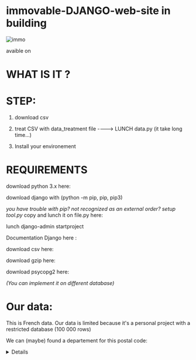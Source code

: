 # immovable-DJANGO-web-site in building

![immo](https://user-images.githubusercontent.com/54853371/64719972-ab5ca000-d4c9-11e9-85ae-76a6d6fa757d.png)

avaible on

# WHAT IS IT ?









# STEP:

1) download csv

2) treat CSV with data_treatment file ----> LUNCH data.py (it take long time...)

3) Install your environement


# REQUIREMENTS

download python 3.x here:

download django with (python -m pip, pip, pip3)

<em>you have trouble with pip? not recognized as an external order? setup tool.py</em> copy and lunch it on file.py here:

lunch django-admin startproject <YOUR PROJECT>

Documentation Django here :

download csv here:

download gzip here: 

download psycopg2 here: 

<em>(You can implement it on different database)</em>


# Our data:

This is French data. Our data is limited because it's a personal project with a restricted database (100 000 rows)

We can (maybe) found a departement for this postal code:

<details>

['03000', '13200', '08220', '07200', '14520', '05470', '13080', '01220', '11310', '16170', '11260', '14460', '11370', '07140', '02270', '13480', '11130', '06330', '02470', '06390', '05320', '04320', '04340', '02120', '15210', '13004', '13590', '06230', '15590', '07530', '13015', '14510', '04420', '02810', '02220', '07150', '11580', '14114', '11270', '10310', '02300', '06140', '13310', '07370', '07500', '05500', '06300', '14840', '16470', '14270', '13580', '02840', '01630', '09270', '09290', '08380', '14850', '08270', '04400', '06360', '05150', '14770', '13560', '04860', '02320', '08130', '06380', '14880', '06550', '03360', '15240', '04330', '02650', '13820', '05250', '06810', '11440', '06850', '04100', '15200', '05310', '13160', '13960', '14750', '03110', '14540', '14670', '11560', '10380', '10260', '01110', '14990', '05260', '01340', '06620', '06610', '01330', '07580', '06460', '13520', '14780', '13008', '11340', '05220', '13290', '09400', '02590', '03260', '11250', '08320', '09190', '15160', '13109', '08230', '13014', '11290', '43450', '05140', '09800', '03190', '07320', '03500', '11120', '06530', '13650', '10180', '16320', '06400', '04250', '10160', '14100', '02310', '01130', '02880', '02850', '13950', '01400', '11150', '08190', '11800', '12640', '02360', '11600', '08700', '13450', '03120', '14210', '07310', '07600', '01800', '13360', '01350', '11210', '11390', '02870', '09240', '12130', '01500', '16600', '15310', '14390', '06690', '04240', '11410', '08120', '03450', '13003', '12520', '11620', '11360', '08350', '08400', '14690', '11500', '01230', '16430', '13110', '10800', '11380', '09340', '04290', '14590', '01410', '01470', '13100', '07790', '13910', '11110', '03210', '14830', '10320', '14480', '12510', '07400', '03410', '15380', '07520', '14140', '13180', '06700', '02570', '02820', '02330', '13240', '02260', '13370', '05170', '12360', '09310', '06150', '11100', '13780', '01160', '12240', '01480', '01960', '03170', '14950', '14290', '13127', '12150', '10280', '13630', '13470', '10120', '06410', '03400', '13440', '04500', '02420', '01290', '08330', '05800', '02210', '02700', '12300', '10270', '14960', '13680', '07000', '13980', '08440', '16730', '13121', '11430', '15140', '14730', '13112', '02480', '16410', '04120', '14790', '01170', '12230', '12350', '06450', '07450', '08210', '06570', '06710', '14800', '14810', '11610', '08090', '13500', '13170', '06790', '06340', '09330', '11300', '04410', '13930', '03330', '14121', '15500', '14111', '13490', '10190', '10410', '10390', '10340', '05190', '04000', '02500', '06480', '08500', '16360', '12620', '07510', '02760', '04270', '12700', '13730', '02610', '05230', '01450', '07610', '01851', '03230', '09200', '10200', '03340', '02830', '01200', '06470', '02340', '04600', '05460', '14160', '08370', '16440', '04130', '03290', '13123', '07230', '01000', '13116', '11140', '16390', '14370', '13124', '10240', '14113', '02190', '14230', '14930', '13115', '04150', '06510', '02100', '03600', '10420', '15000', '13210', '10510', '10430', '05480', '12720', '13430', '13118', '11220', '08600', '15260', '05240', '03390', '10000', '13002', '09390', '06500', '05700', '02690', '14120', '04350', '02230', '01540', '13105', '11400', '03140', '15700', '05600', '14940', '01460', '14330', '05330', '14920', '07380', '02550', '14110', '15400', '12540', '08160', '13011', '05380', '13120', '07440', '02440', '02350', '13530', '07210', '05110', '13850', '13010', '15110', '12490', '11540', '14860', '09700', '13720', '13104', '13006', '05160', '01990', '06830', '07190', '06240', '04530', '02160', '14400', '06800', '14980', '07410', '03150', '08150', '03320', '13350', '10110', '15130', '14680', '04700', '14440', '15190', '05350', '10300', '06950', '10140', '04140', '01710', '08170', '05100', '09600', '02630', '10230', '05560', '14150', '14610', '14700', '02620', '13510', '12270', '12410', '06580', '16480', '13330', '01550', '01750', '06730', '01250', '07170', '06200', '02580', '01430', '01300', '14630', '02680', '12160', '09110', '06600', '08140', '06540', '13570', '10130', '14170', '14470', '13860', '07700', '02170', '16400', '13250', '02390', '12100', '12560', '01590', '14450', '13640', '07430', '03350', '06100', '09460', '08110', '01150', '02110', '02800', '03630', '13280', '07570', '16210', '04220', '01140', '07590', '06910', '05130', '13410', '07160', '16000', '11490', '07660', '07690', '02720', '13420', '14200', '06440', '06260', '04160', '11330', '16710', '03700', '14550', '12370', '09160', '16250', '13126', '10150', '12380', '07100', '13390', '07800', '11230', '13870', '07630', '13770', '13690', '07270', '13119', '07350', '11160', '12000', '16120', '01570', '04210', '04870', '13320', '08200', '11320', '11170', '06250', '10170', '05200', '05290', '03440', '14360', '01270', '02410', '03240', '14710', '14112', '11190', '09500', '11700', '13122', '02400', '02790', '13821', '11590', '03100', '01280', '05340', '02600', '11420', '14600', '01660', '06670', '02150', '14410', '13007', '02450', '05120', '15320', '13090', '06740', '13840', '07340', '15120', '14320', '14340', '14280', '13130', '13700', '13005', '04510', '01440', '13380', '10350', '01240', '13920', '04180', '13009', '09220', '07300', '04380', '15250', '14250', '07260', '12290', '13670', '13340', '15270', '01390', '02490', '06560', '02430', '01320', '13001', '02860', '15350', '13260', '07560', '14740', '16340', '06190', '09250', '09210', '07460', '06270', '13103', '14350', '01090', '11510', '01310', '06310', '14500', '16160', '11240', '14260', '04280', '14570', '01680', '07120', '01120', '01510', '14490', '08300', '02140', '14620', '14380', '09140', '04370', '02290', '09230', '06110', '04170', '13150', '13830', '12400', '04230', '10290', '07250', '06590', '03130', '14970', '05400', '15100', '16190', '15600', '16290', '13740', '13012', '14430', '13220', '02370', '06370', '03380', '15290', '13230', '06640', '15150', '13190', '13890', '07110', '08360', '06320', '12250', '05300', '02540', '13810', '02670', '12480', '02250', '14123', '13111', '06650', '09130', '16300', '13114', '04300', '11480', '10360', '13660', '13610', '06660', '10700', '03470', '09300', '03310', '13620', '10600', '03270', '04800', '12200', '15430', '01210', '15800', '07240', '13460', '09120', '04190', '13760', '09000', '13790', '02520', '11570', '03430', '02380', '06420', '04260', '13129', '13600', '01700', '11350', '08310', '06750', '02240', '06160', '15300', '10500', '01380', '16570', '13113', '01370', '03220', '01640', '13140', '10330', '05000', '07290', '13800', '09350', '06130', '13117', '08430', '01580', '12110', '', '04850', '13270', '07470', '13013', '11000', '14910', '14000', '08800', '07130', '06210', '07330', '14240', '12780', '15170', '13940', '06520', '03300', '16200', '16620', '06000', '11200', '09420', '10100', '16140', '13750', '13880', '13990', '15340', '14530', '14190', '14640', '14130', '14310', '09320', '04660', '13016', '03420', '13550', '04200', '14420', '10210', '08000', '12550', '15220', '14650', '03460', '02130', '07220', '01100', '14220', '03200', '07360', '04110', '16800', '01260', '10450', '14760', '12430', '03800', '01360', '03160', '03510', '13400', '03250', '02510', '10250', '15230', '13540', '10440', '06430', '02200', '10220', '02000', '09100', '03370', '13300', '04310', '01560', '04360', '10400', '02460', '01420', '02640', '01190', '13710', '01600', '06220']


</details>





